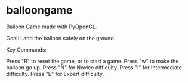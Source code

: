 # balloongame


Balloon Game made with PyOpenGL.

Goal:
Land the balloon safely on the ground.

Key Commands:

Press "R" to reset the game, or to start a game.
Press "w" to make the balloon go up.
Press "N" for Novice difficulty.
Press "I" for Intermediate difficulty.
Press "E" for Expert difficulty.




